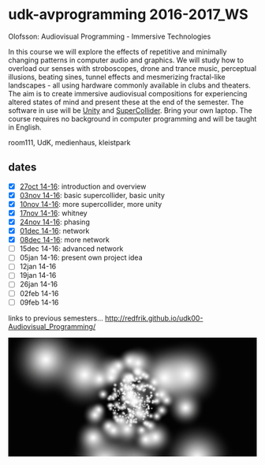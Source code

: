 udk-avprogramming 2016-2017_WS
=========================

Olofsson: Audiovisual Programming - Immersive Technologies

In this course we will explore the effects of repetitive and minimally changing patterns in computer audio and graphics. We will study how to overload our senses with stroboscopes, drone and trance music, perceptual illusions, beating sines, tunnel effects and mesmerizing fractal-like landscapes - all using hardware commonly available in clubs and theaters. The aim is to create immersive audiovisual compositions for experiencing altered states of mind and present these at the end of the semester. The software in use will be [Unity](http://unity3d.com) and [SuperCollider](http://supercollider.github.io). Bring your own laptop.
The course requires no background in computer programming and will be taught in English.

room111, UdK, medienhaus, kleistpark

dates
-----

- [x] [27oct 14-16](https://github.com/redFrik/udk16-Immersive_Technologies/tree/master/udk161027): introduction and overview
- [x] [03nov 14-16](https://github.com/redFrik/udk16-Immersive_Technologies/tree/master/udk161103): basic supercollider, basic unity
- [x] [10nov 14-16](https://github.com/redFrik/udk16-Immersive_Technologies/tree/master/udk161110): more supercollider, more unity
- [x] [17nov 14-16](https://github.com/redFrik/udk16-Immersive_Technologies/tree/master/udk161117): whitney
- [x] [24nov 14-16](https://github.com/redFrik/udk16-Immersive_Technologies/tree/master/udk161124): phasing
- [x] [01dec 14-16](https://github.com/redFrik/udk16-Immersive_Technologies/tree/master/udk161201): network
- [x] [08dec 14-16](https://github.com/redFrik/udk16-Immersive_Technologies/tree/master/udk161208): more network
- [ ] 15dec 14-16: advanced network
- [ ] 05jan 14-16: present own project idea
- [ ] 12jan 14-16
- [ ] 19jan 14-16
- [ ] 26jan 14-16
- [ ] 02feb 14-16
- [ ] 09feb 14-16

links to previous semesters... <http://redfrik.github.io/udk00-Audiovisual_Programming/>

![Immersive_Technologies](Immersive_Technologies.png?raw=true "Immersive_Technologies")
